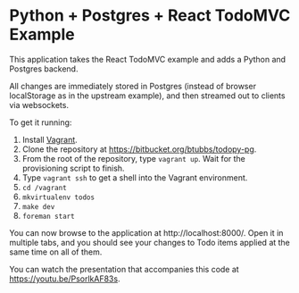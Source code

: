 # Python + Postgres + React TodoMVC Example

This application takes the React TodoMVC example and adds a Python and Postgres
backend.

All changes are immediately stored in Postgres (instead of browser localStorage
as in the upstream example), and then streamed out to clients via websockets.

To get it running:

1. Install [Vagrant](https://www.vagrantup.com/downloads.html).
2. Clone the repository at https://bitbucket.org/btubbs/todopy-pg.
3. From the root of the repository, type `vagrant up`.  Wait for the
provisioning script to finish.
4. Type `vagrant ssh` to get a shell into the Vagrant environment.
5. `cd /vagrant`
6. `mkvirtualenv todos`
7. `make dev`
8. `foreman start`

You can now browse to the application at http://localhost:8000/.  Open it in
multiple tabs, and you should see your changes to Todo items applied at the same
time on all of them.

You can watch the presentation that accompanies this code at
https://youtu.be/PsorlkAF83s.
